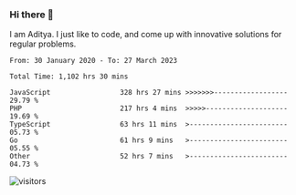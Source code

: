 ### Hi there 👋

I am Aditya. I just like to code, and come up with innovative solutions for regular problems.

<!--START_SECTION:waka-->

```text
From: 30 January 2020 - To: 27 March 2023

Total Time: 1,102 hrs 30 mins

JavaScript                 328 hrs 27 mins >>>>>>>------------------   29.79 %
PHP                        217 hrs 4 mins  >>>>>--------------------   19.69 %
TypeScript                 63 hrs 11 mins  >------------------------   05.73 %
Go                         61 hrs 9 mins   >------------------------   05.55 %
Other                      52 hrs 7 mins   >------------------------   04.73 %
```

<!--END_SECTION:waka-->

![visitors](https://visitor-badge.glitch.me/badge?page_id=BrainBuzzer.visitor-badge&left_color=green&right_color=red)
